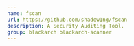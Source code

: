 ```yaml
---
name: fscan
url: https://github.com/shadow1ng/fscan
description: A Security Auditing Tool.
group: blackarch blackarch-scanner
---
```

